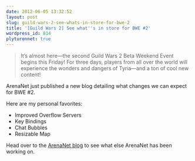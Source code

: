 ```yaml
---
date: 2012-06-05 13:32:52
layout: post
slug: guild-wars-2-see-whats-in-store-for-bwe-2
title: '[Guild Wars 2] See what''s in store for BWE #2'
wordpress_id: 814
plyturonnet: true
---
```


> It’s almost here—the second Guild Wars 2 Beta Weekend Event begins this Friday! For three days, players from all over the world will experience the wonders and dangers of Tyria—and a ton of cool new content!

<!--![Divinity's Reach](http://plyturon.net/wp-content/uploads/2012/03/blog_article_banner7.png)-->

ArenaNet just published a new blog detailing what changes we can expect for BWE #2.

Here are my personal favorites:

  * Improved Overflow Servers
  * Key Bindings
  * Chat Bubbles
  * Resizable Map

Head over to the [ArenaNet blog](http://www.arena.net/blog/the-big-beta-weekend-preview) to see what else ArenaNet has been working on.


